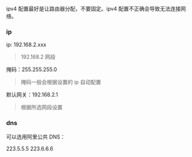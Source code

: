 ipv4 配置最好是让路由器分配，不要固定。ipv4 配置不正确会导致无法连接网络。

### ip

ip: 192.168.2.xxx

> 192.168.2 网段

掩码：255.255.255.0

> 掩码一般会根据设置的 ip 自动配置

默认网关：192.168.2.1

> 根据所选网段设置

### dns

可以选用阿里公共 DNS：

223.5.5.5
223.6.6.6
